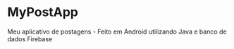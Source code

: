 # MyPostApp
Meu aplicativo de postagens - Feito em Android utilizando Java e banco de dados Firebase
